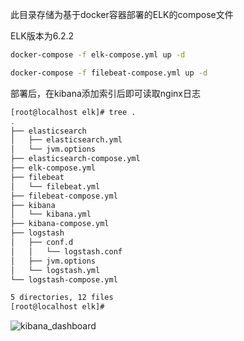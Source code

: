 此目录存储为基于docker容器部署的ELK的compose文件

ELK版本为6.2.2

```bash
docker-compose -f elk-compose.yml up -d
```
```bash
docker-compose -f filebeat-compose.yml up -d
```
部署后，在kibana添加索引后即可读取nginx日志  

```bash
[root@localhost elk]# tree .
.
├── elasticsearch
│   ├── elasticsearch.yml
│   └── jvm.options
├── elasticsearch-compose.yml
├── elk-compose.yml
├── filebeat
│   └── filebeat.yml
├── filebeat-compose.yml
├── kibana
│   └── kibana.yml
├── kibana-compose.yml
├── logstash
│   ├── conf.d
│   │   └── logstash.conf
│   ├── jvm.options
│   └── logstash.yml
└── logstash-compose.yml

5 directories, 12 files
[root@localhost elk]#
```
![kibana_dashboard](https://note.youdao.com/yws/api/personal/file/136C15FA432A4CD89F9077ABB2AAE78E?method=download&shareKey=1c09c3810454666bb399d2d8405d3291)
